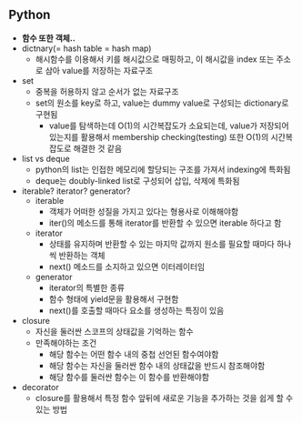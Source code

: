 ## Python
* **함수 또한 객체..**
* dictnary(= hash table = hash map)
    * 해시함수를 이용해서 키를 해시값으로 매핑하고, 이 해시값을 index 또는 주소로 삼아 value를 저장하는 자료구조
* set
    * 중복을 허용하지 않고 순서가 없는 자료구조
    * set의 원소를 key로 하고, value는 dummy value로 구성되는 dictionary로 구현됨
        * value를 탐색하는데 O(1)의 시간복잡도가 소요되는데, value가 저장되어 있는지를 활용해서 membership checking(testing) 또한 O(1)의 시간복잡도로 해결한 것 같음
* list vs deque
    * python의 list는 인접한 메모리에 할당되는 구조를 가져서 indexing에 특화됨
    * deque는 doubly-linked list로 구성되어 삽입, 삭제에 특화됨
* iterable? iterator? generator?
    * iterable
        * 객체가 어떠한 성질을 가지고 있다는 형용사로 이해해야함
        * iter()의 메소드를 통해 iterator를 반환할 수 있으면 iterable 하다고 함
    * iterator
        * 상태를 유지하며 반환할 수 있는 마지막 값까지 원소를 필요할 때마다 하나씩 반환하는 객체
        * next() 메소드를 소지하고 있으면 이터레이터임
    * generator
        * iterator의 특별한 종류
        * 함수 형태에 yield문을 활용해서 구현함
        * next()를 호출할 때마다 요소를 생성하는 특징이 있음
* closure
    * 자신을 둘러싼 스코프의 상태값을 기억하는 함수
    * 만족해야하는 조건
        * 해당 함수는 어떤 함수 내의 중첩 선언된 함수여야함
        * 해당 함수는 자신을 둘러싼 함수 내의 상태값을 반드시 참조해야함
        * 해당 함수를 둘러싼 함수는 이 함수를 반환해야함
* decorator
    * closure를 활용해서 특정 함수 앞뒤에 새로운 기능을 추가하는 것을 쉽게 할 수 있는 방법